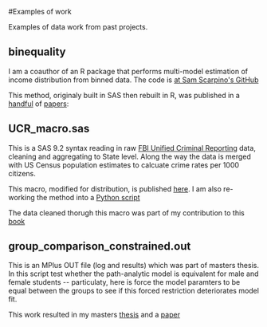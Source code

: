 #Examples of work

Examples of data work from past projects. 

## binequality
I am a coauthor of an R package that performs multi-model estimation of income distribution from binned data. The code is [at Sam Scarpino's GitHub](https://github.com/scarpino/binequality)

This method, originaly built in SAS then rebuilt in R, was published in a [handful](https://arxiv.org/abs/1210.0200) of [papers](https://arxiv.org/abs/1402.4061): 


## UCR_macro.sas
This is a SAS 9.2 syntax reading in raw [FBI Unified Criminal Reporting](https://ucr.fbi.gov/) data, cleaning and aggregating to State level. Along the way the data is merged with US Census population estimates to calcuate crime rates per 1000 citizens. 

This macro, modified for distribution, is published [here](https://github.com/iholas/ucr_read). I am also re-working the method into a [Python script](https://github.com/iholas/ucr_read.py)

The data cleaned thorugh this macro was part of my contribution to this [book](http://www.springer.com/us/book/9783319148175)


## group_comparison_constrained.out 
This is an MPlus OUT file (log and results) which was part of masters thesis. In this script test whether the path-analytic model is equivalent for male and female students -- particulaty, here is force the model paramters to be equal between the groups to see if this forced restriction deteriorates model fit.  

This work resulted in my masters [thesis](https://scholar.google.com/citations?view_op=view_citation&hl=en&user=tWbk-PUAAAAJ&citation_for_view=tWbk-PUAAAAJ:u-x6o8ySG0sC) and a [paper](https://www.researchgate.net/publication/51854488_Are_Middle_Schools_Harmful_The_Role_of_Transition_Timing_Classroom_Quality_and_School_Characteristics)
